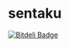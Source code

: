 sentaku
=======


[![Bitdeli Badge](https://d2weczhvl823v0.cloudfront.net/rcmdnk/sentaku/trend.png)](https://bitdeli.com/free "Bitdeli Badge")


